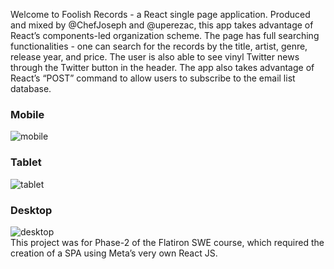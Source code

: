 Welcome to Foolish Records - a React single page application. Produced and mixed by @ChefJoseph and @uperezac, this app takes advantage of React’s components-led organization scheme. The page has full searching functionalities - one can search for the records by the title, artist, genre, release year, and price. The user is also able to see vinyl Twitter news  through the Twitter button in the header. The app also takes advantage of React’s “POST” command to allow users to subscribe to the email list database.
<br>
<h3>Mobile</h3>
<image src="https://github.com/ChefJoseph/Foolish-Records---Ecommerce-React-Project/blob/main/public/mobileimg.png" alt="mobile"/>
<br>
<h3>Tablet</h3>
<image src="https://github.com/ChefJoseph/Foolish-Records---Ecommerce-React-Project/blob/main/public/tabletimg.png" alt="tablet"/>
<br>
<h3>Desktop</h3>
<image src="https://github.com/ChefJoseph/Foolish-Records---Ecommerce-React-Project/blob/main/public/desktopimg.png" alt="desktop"/>
<br>
This project was for Phase-2 of the Flatiron SWE course, which required the creation of a SPA using Meta’s very own React JS.
